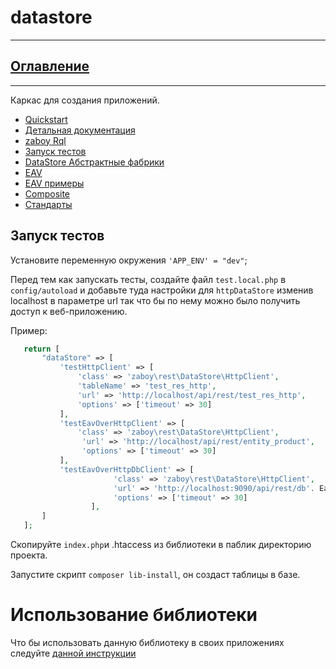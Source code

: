 # datastore

---
## [Оглавление](https://github.com/avz-cmf/Server-Drakon/blob/master/Table%20of%20contents.md)

---

Каркас для создания приложений. 

* [Quickstart](https://github.com/avz-cmf/saas/blob/master/docs/Quickstart.md)
* [Детальная документация](doc/)
* [zaboy Rql](https://github.com/avz-cmf/zaboy-rest/blob/master/doc/RQL_PARSER.md)
* [Запуск тестов](https://github.com/avz-cmf/zaboy-rest/blob/master/doc/TESTS.md)
* [DataStore Абстрактные фабрики](https://github.com/avz-cmf/zaboy-rest/blob/master/doc/DataStore%20Abstract%20Factory.md)
* [EAV](https://github.com/avz-cmf/zaboy-rest/blob/master/doc/EAVDataStore.md)
* [EAV примеры](https://github.com/avz-cmf/zaboy-rest/blob/master/doc/EAV%20example.md)
* [Composite](https://github.com/avz-cmf/zaboy-rest/blob/master/doc/Composite.md)
* [Стандарты](https://github.com/avz-cmf/zaboy-skeleton/blob/master/docs/Standarts.md)

## Запуск тестов

Установите переменную окружения `'APP_ENV' = "dev"`;

Перед тем как запускать тесты, создайте файл `test.local.php` в `config/autoload`
и добавьте туда настройки для `httpDataStore` изменив localhost в параметре url так что бы по нему можно было получить доступ к веб-приложению.

Пример:

 ```php
    return [
        "dataStore" => [
            'testHttpClient' => [
                'class' => 'zaboy\rest\DataStore\HttpClient',
                'tableName' => 'test_res_http',
                'url' => 'http://localhost/api/rest/test_res_http',
                'options' => ['timeout' => 30]
            ],
            'testEavOverHttpClient' => [
                'class' => 'zaboy\rest\DataStore\HttpClient',
                 'url' => 'http://localhost/api/rest/entity_product',
                 'options' => ['timeout' => 30]
            ],
            'testEavOverHttpDbClient' => [
                        'class' => 'zaboy\rest\DataStore\HttpClient',
                        'url' => 'http://localhost:9090/api/rest/db'. EavAbstractFactory::DB_NAME_DELIMITER . 'entity_product',
                        'options' => ['timeout' => 30]
                   ],
        ]
    ];
 ```

Скопируйте `index.php`и .htaccess из библиотеки в паблик директорию проекта.

Запустите скрипт `composer lib-install`, он создаст таблицы в базе.

# Использование библиотеки

Что бы использовать данную библиотеку в своих приложениях следуйте [данной инструкции](INSTALL.md)

